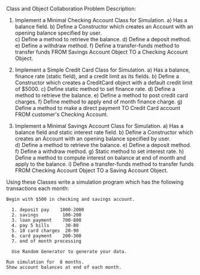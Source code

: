 Class and Object Collaboration
Problem Description:

1. Implement a Minimal Checking Account Class for Simulation.
	a) Has a balance field.
	b) Define a Constructor which creates an Account with an opening balance specified by user.  
	c) Define a method to retrieve the balance.
	d) Define a deposit method.
	e) Define a withdraw method.
	f) Define a transfer-funds method to transfer funds FROM Savings Account Object TO a Checking Account Object.

2. Implement a Simple Credit Card Class for Simulation.
    a) Has a balance, finance rate (static field), and
       a credit limit as its fields.
    b) Define a Constructor which creates a CreditCard object with a
       default credit limit of $5000.
    c) Define static method to set finance rate.
    d) Define a method to retrieve the balance.
    e) Define a method to post credit card charges.
    f) Define method to apply end of month finance charge.
    g) Define a method to make a direct payment TO Credit Card account
       FROM customer's Checking Account.

3. Implement a Minimal Savings Account Class for Simulation.
    a) Has a balance field and static interest rate field.
    b) Define a Constructor which creates an Account with an
       opening balance specified by user.  
    d) Define a method to retrieve the balance.
    e) Define a deposit method.
    f) Define a withdraw method.
    g) Static method to set interest rate.
    h) Define a method to compute interest on balance at 
       end of month and apply to the balance.
    i) Define a transfer-funds method to transfer funds FROM 
       Checking Account Object TO a Saving Account Object.

Using these Classes write a simulation program which has the 
    following transactions each month:

	Begin with $500 in checking and savings account.

      1. deposit pay    1000-2000
      2. savings         100-200
      3. loan payment    700-800
      4. pay 5 bills      30-80
      5. 10 card charges  20-90
      6. card payment    200-300
      7. end of month processing

      Use Random Generator to generate your data.	

    Run simulation for  8 months.
    Show account balances at end of each month.	
